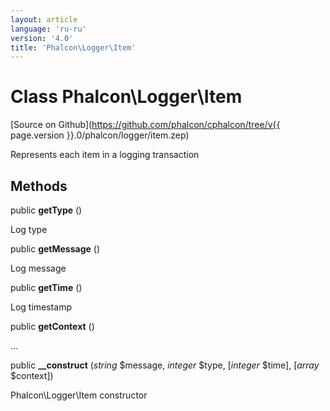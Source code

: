 ```yaml
---
layout: article
language: 'ru-ru'
version: '4.0'
title: 'Phalcon\Logger\Item'
---
```

# Class **Phalcon\Logger\Item**

[Source on Github](https://github.com/phalcon/cphalcon/tree/v{{ page.version }}.0/phalcon/logger/item.zep)

Represents each item in a logging transaction

## Methods

public **getType** ()

Log type

public **getMessage** ()

Log message

public **getTime** ()

Log timestamp

public **getContext** ()

...

public **__construct** (*string* $message, *integer* $type, [*integer* $time], [*array* $context])

Phalcon\Logger\Item constructor